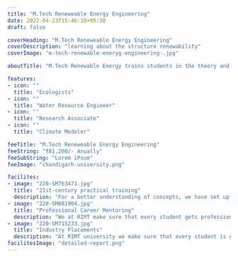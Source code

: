 ```yaml
---
title: "M.Tech Reneweable Energy Engineering"
date: 2022-04-23T15:46:10+05:30
draft: false

coverHeading: "M.Tech Reneweable Energy Engineering"
coverDescription: "learning about the structure renewability"
coverImage: "m-tech-renewable-eneryg-engineering-.jpg"

aboutTitle: "M.Tech Renewable Energy trains students in the theory and application of renewable energy technologies and their application, as well as energy conservation and management. Aside from that, it educates students in critical areas such as energy infrastructure, energy efficiency, energy laws and regulations, and the energy-environment interaction, among others."

features:
- icon: ""
  title: "Ecologists"
- icon: ""
  title: "Water Resource Engineer"
- icon: ""
  title: "Research Associate"
- icon: ""
  title: "Climate Modeler"

feeTitle: "M.Tech Reneweable Energy Engineering"
feeString: "₹81,200/- Anually"
feeSubString: "Lorem iPsum"
feeImage: "chandigarh-university.png"

facilites:
- image: "220-SM763471.jpg"
  title: "21st-century practical training"
  description: "For a better understanding of concepts, we have set up advanced 21st-century tools equipped with advanced training methods so that students can learn every concept practically in a better way."
- image: "220-SM881904.jpg"
  title: "Professional Career Mentoring"
  description: "We at RIMT make sure that every student gets professional career mentoring from the industry experts to set career targets & for this we have created a career & placement cell too."
- image: "220-SM715233.jpg"
  title: "Industry Placements"
  description: "At RIMT university we make sure that every student is getting placed, each year more than 500 companies visit the campus of RIMT to hire our brightest of the talents"
facilitesImage: "detailed-report.png"
---
```


